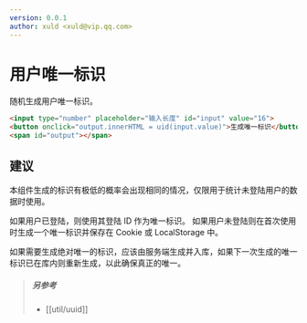 ```yaml
---
version: 0.0.1
author: xuld <xuld@vip.qq.com>
---
```

# 用户唯一标识
随机生成用户唯一标识。

```html demo doc hide
<input type="number" placeholder="输入长度" id="input" value="16">
<button onclick="output.innerHTML = uid(input.value)">生成唯一标识</button>
<span id="output"></span>
```

## 建议
本组件生成的标识有极低的概率会出现相同的情况，仅限用于统计未登陆用户的数据时使用。

如果用户已登陆，则使用其登陆 ID 作为唯一标识。
如果用户未登陆则在首次使用时生成一个唯一标识并保存在 Cookie 或 LocalStorage 中。

如果需要生成绝对唯一的标识，应该由服务端生成并入库，如果下一次生成的唯一标识已在库内则重新生成，以此确保真正的唯一。

> ##### 另参考
> - [[util/uuid]]